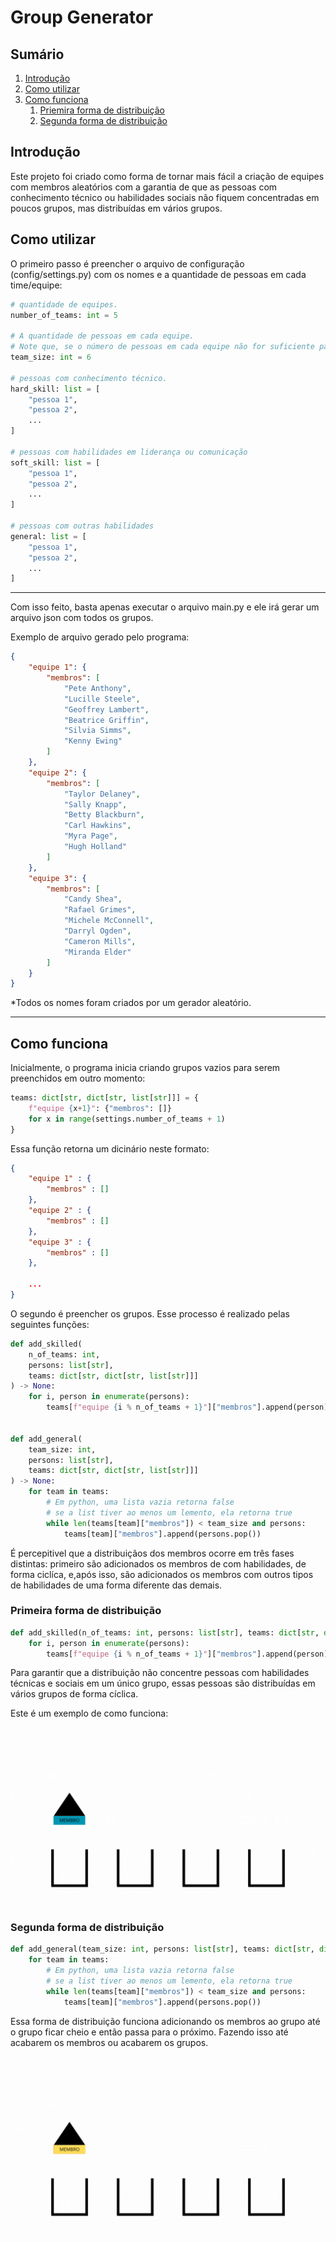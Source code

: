 # Group Generator

## Sumário

1. [Introdução](#introdução)
2. [Como utilizar](#como-utilizar)
3. [Como funciona](#como-funciona)
    1. [Priemira forma de distribuição](#primeira-forma-de-distribuição)
    2. [Segunda forma de distribuição](#segunda-forma-de-distribuição)

## Introdução

Este projeto foi criado como forma de tornar mais fácil a criação de equipes com membros aleatórios com a garantia de que as pessoas com conhecimento técnico ou habilidades sociais não fiquem concentradas em poucos grupos, mas distribuídas em vários grupos.

## Como utilizar

O primeiro passo é preencher o arquivo de configuração (config/settings.py) com os nomes e a quantidade de pessoas em cada time/equipe:

```python
# quantidade de equipes.
number_of_teams: int = 5

# A quantidade de pessoas em cada equipe.
# Note que, se o número de pessoas em cada equipe não for suficiente para alocar todas as pessoas, o excesso ficará sem grupo.
team_size: int = 6

# pessoas com conhecimento técnico.
hard_skill: list = [
    "pessoa 1",
    "pessoa 2",
    ...
]

# pessoas com habilidades em liderança ou comunicação
soft_skill: list = [
    "pessoa 1",
    "pessoa 2",
    ...
]

# pessoas com outras habilidades
general: list = [
    "pessoa 1",
    "pessoa 2",
    ...
]
```

---

Com isso feito, basta apenas executar o arquivo main.py e ele irá gerar um arquivo json com todos os grupos.

Exemplo de arquivo gerado pelo programa:

```json
{
    "equipe 1": {
        "membros": [
            "Pete Anthony",
            "Lucille Steele",
            "Geoffrey Lambert",
            "Beatrice Griffin",
            "Silvia Simms",
            "Kenny Ewing"
        ]
    },
    "equipe 2": {
        "membros": [
            "Taylor Delaney",
            "Sally Knapp",
            "Betty Blackburn",
            "Carl Hawkins",
            "Myra Page",
            "Hugh Holland"
        ]
    },
    "equipe 3": {
        "membros": [
            "Candy Shea",
            "Rafael Grimes",
            "Michele McConnell",
            "Darryl Ogden",
            "Cameron Mills",
            "Miranda Elder"
        ]
    }
}
```

*Todos os nomes foram criados por um gerador aleatório.

---

## Como funciona

Inicialmente, o programa inicia criando grupos vazios para serem preenchidos em outro momento:

```python
teams: dict[str, dict[str, list[str]]] = { 
    f"equipe {x+1}": {"membros": []} 
    for x in range(settings.number_of_teams + 1)
}
```

Essa função retorna um dicinário neste formato:

```json
{
    "equipe 1" : {
        "membros" : []
    },
    "equipe 2" : {
        "membros" : []
    },
    "equipe 3" : {
        "membros" : []
    },

    ...
}
```

O segundo é preencher os grupos. Esse processo é realizado pelas seguintes funções:

```python
def add_skilled(
    n_of_teams: int, 
    persons: list[str],
    teams: dict[str, dict[str, list[str]]]
) -> None:
    for i, person in enumerate(persons):
        teams[f"equipe {i % n_of_teams + 1}"]["membros"].append(person)


def add_general(
    team_size: int,
    persons: list[str], 
    teams: dict[str, dict[str, list[str]]]
) -> None:
    for team in teams:
        # Em python, uma lista vazia retorna false
        # se a list tiver ao menos um lemento, ela retorna true
        while len(teams[team]["membros"]) < team_size and persons:
            teams[team]["membros"].append(persons.pop())
```

É percepitivel que a distribuiçãos dos membros ocorre em três fases distintas: primeiro são adicionados os membros de com habilidades, de forma ciclíca, e,após isso, são adicionados os membros com outros tipos de habilidades de uma forma diferente das demais.

### Primeira forma de distribuição

```python
def add_skilled(n_of_teams: int, persons: list[str], teams: dict[str, dict[str, list[str]]]) -> None:
    for i, person in enumerate(persons):
        teams[f"equipe {i % n_of_teams + 1}"]["membros"].append(person)
```

Para garantir que a distribuição não concentre pessoas com habilidades técnicas e sociais em um único grupo, essas pessoas são distribuídas em vários grupos de forma cíclica.

Este é um exemplo de como funciona:

![Primeira distribuição](img/distribuição-1.gif)

### Segunda forma de distribuição

```python
def add_general(team_size: int, persons: list[str], teams: dict[str, dict[str, list[str]]]) -> None:
    for team in teams:
        # Em python, uma lista vazia retorna false
        # se a list tiver ao menos um lemento, ela retorna true
        while len(teams[team]["membros"]) < team_size and persons:
            teams[team]["membros"].append(persons.pop())
```

Essa forma de distribuição funciona adicionando os membros ao grupo até o grupo ficar cheio e então passa para o próximo. Fazendo isso até acabarem os membros ou acabarem os grupos.

![Segunda distribuição](img/distribuição-2.gif)
